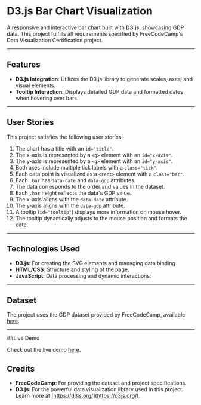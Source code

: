 # D3.js Bar Chart Visualization

A responsive and interactive bar chart built with **D3.js**, showcasing GDP data. This project fulfills all requirements specified by FreeCodeCamp's Data Visualization Certification project.

---

## Features

- **D3.js Integration**: Utilizes the D3.js library to generate scales, axes, and visual elements.
- **Tooltip Interaction**: Displays detailed GDP data and formatted dates when hovering over bars.

---

## User Stories

This project satisfies the following user stories:

1. The chart has a title with an `id="title"`.
2. The x-axis is represented by a `<g>` element with an `id="x-axis"`.
3. The y-axis is represented by a `<g>` element with an `id="y-axis"`.
4. Both axes include multiple tick labels with a `class="tick"`.
5. Each data point is visualized as a `<rect>` element with a `class="bar"`.
6. Each `.bar` has `data-date` and `data-gdp` attributes.
7. The data corresponds to the order and values in the dataset.
8. Each `.bar` height reflects the data's GDP value.
9. The x-axis aligns with the `data-date` attribute.
10. The y-axis aligns with the `data-gdp` attribute.
11. A tooltip (`id="tooltip"`) displays more information on mouse hover.
12. The tooltip dynamically adjusts to the mouse position and formats the date.

---

## Technologies Used

- **D3.js**: For creating the SVG elements and managing data binding.
- **HTML/CSS**: Structure and styling of the page.
- **JavaScript**: Data processing and dynamic interactions.

---

## Dataset

The project uses the GDP dataset provided by FreeCodeCamp, available [here](https://raw.githubusercontent.com/freeCodeCamp/ProjectReferenceData/master/GDP-data.json).

---

##Live Demo

Check out the live demo [here](https://shishwami.github.io/FCC-Bar-Chart/).

## Credits

- **FreeCodeCamp**: For providing the dataset and project specifications.
- **D3.js**: For the powerful data visualization library used in this project. Learn more at [https://d3js.org/](https://d3js.org/).


